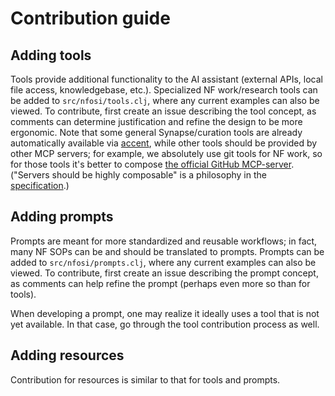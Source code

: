 # Contribution guide

## Adding tools

Tools provide additional functionality to the AI assistant (external APIs, local file access, knowledgebase, etc.).
Specialized NF work/research tools can be added to `src/nfosi/tools.clj`, where any current examples can also be viewed. 
To contribute, first create an issue describing the tool concept, as comments can determine justification and refine the design to be more ergonomic. 
Note that some general Synapse/curation tools are already automatically available via [accent](https://github.com/anngvu/accent), while other tools should be provided by other MCP servers; 
for example, we absolutely use git tools for NF work, so for those tools it's better to compose [the official GitHub MCP-server](https://github.com/github/github-mcp-server). 
("Servers should be highly composable" is a philosophy in the [specification](https://modelcontextprotocol.io/specification/2025-03-26/architecture).)

## Adding prompts

Prompts are meant for more standardized and reusable workflows; in fact, many NF SOPs can be and should be translated to prompts. 
Prompts can be added to `src/nfosi/prompts.clj`, where any current examples can also be viewed. 
To contribute, first create an issue describing the prompt concept, as comments can help refine the prompt (perhaps even more so than for tools).

When developing a prompt, one may realize it ideally uses a tool that is not yet available. In that case, go through the tool contribution process as well.

## Adding resources

Contribution for resources is similar to that for tools and prompts. 
